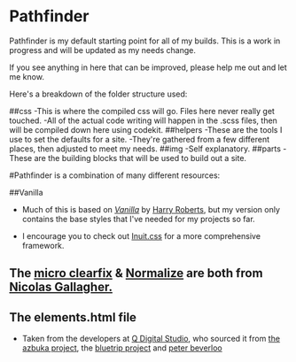 # Pathfinder

Pathfinder is my default starting point for all of my builds. This is a work in progress and will be updated as my needs change.

If you see anything in here that can be improved, please help me out and let me know. 

Here's a breakdown of the folder structure used:

##css
	-This is where the compiled css will go. Files here never really get touched.
	-All of the actual code writing will happen in the .scss files, then will be compiled down here using codekit.
##helpers
 	-These are the tools I use to set the defaults for a site.
 	-They're gathered from a few different places, then adjusted to meet my needs.
##img
	-Self explanatory.
##parts
	-These are the building blocks that will be used to build out a site.

#Pathfinder is a combination of many different resources:

##Vanilla
 - Much of this is based on [_Vanilla_](http://github.com/csswizardry/vanilla) by [Harry Roberts](https://github.com/csswizardry), but my version only contains the base styles that I've needed for my projects so far. 
 
 - I encourage you to check out [Inuit.css](https://github.com/csswizardry/inuit.css) for a more comprehensive framework.

## The [micro clearfix](http://nicolasgallagher.com/micro-clearfix-hack/) & [Normalize](https://github.com/necolas/normalize.css) are both from [Nicolas Gallagher.](https://github.com/necolas)

## The elements.html file
 - Taken from the developers at [Q Digital Studio](http://qdigitalstudio.com), who sourced it from [the azbuka project](http://code.google.com/p/azbuka/), the [bluetrip project](http://bluetrip.org/) and [peter beverloo](http://peter.sh/examples/?/html/meter-progress.html)


